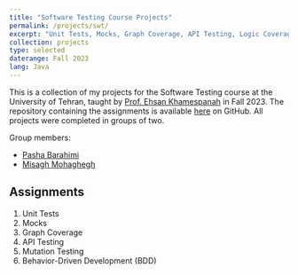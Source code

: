 ```yaml
---
title: "Software Testing Course Projects"
permalink: /projects/swt/
excerpt: "Unit Tests, Mocks, Graph Coverage, API Testing, Logic Coverage, Mutation Testing, BDD"
collection: projects
type: selected
daterange: Fall 2023
lang: Java
---
```


This is a collection of my projects for the Software Testing course at the University of Tehran, taught by [Prof. Ehsan Khamespanah](https://scholar.google.com/citations?user=J22L-gEAAAAJ&hl=en) in Fall 2023. The repository containing the assignments is available [here](https://github.com/PashaBarahimi/Software-Testing-Course-Projects) on GitHub. All projects were completed in groups of two.

Group members:

- [Pasha Barahimi](https://github.com/PashaBarahimi)
- [Misagh Mohaghegh](https://github.com/MisaghM)

## Assignments

1. Unit Tests
2. Mocks
3. Graph Coverage
4. API Testing
5. Mutation Testing
6. Behavior-Driven Development (BDD)
